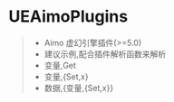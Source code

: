 # UEAimoPlugins

> - Aimo 虚幻引擎插件(>=5.0)
> - 建议示例,配合插件解析函数来解析
> - 变量,Get
> - 变量,{Set,x}
> - 数据,{变量,{Set,x}}
